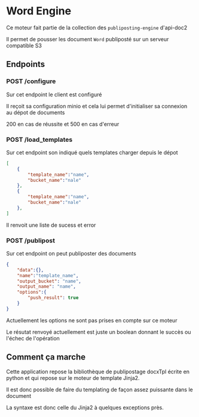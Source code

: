 # Word Engine

Ce moteur fait partie de la collection des `publiposting-engine` d'api-doc2


Il permet de pousser les document `Word` publiposté sur un serveur compatible S3

## Endpoints

### POST /configure

Sur cet endpoint le client est configuré

Il reçoit sa configuration minio et cela lui permet d'initialiser sa connexion au dépot de documents

200 en cas de réussite et 500 en cas d'erreur

### POST /load_templates

Sur cet endpoint son indiqué quels templates charger depuis le dépot

```json
[
    {
        "template_name":"name",
        "bucket_name":"nale"
    },
    {
        "template_name":"name",
        "bucket_name":"nale"
    },   
]
```


Il renvoit une liste de sucess et error


### POST /publipost

Sur cet endpoint on peut publiposter des documents

```json
{
    "data":{},
    "name":"template_name",
    "output_bucket": "name",
    "output_name": "name",
    "options":{
        "push_result": true
    }
}
```

Actuellement les options ne sont pas prises en compte sur ce moteur

Le résutat renvoyé actuellement est juste un boolean donnant le succès ou l'échec de l'opération

## Comment ça marche

Cette application repose la bibliothèque de publipostage docxTpl écrite en python 
et qui repose sur le moteur de template Jinja2.

Il est donc possible de faire du templating de façon assez puissante dans le document

La syntaxe est donc celle du Jinja2 à quelques exceptions près.